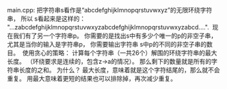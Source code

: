 main.cpp:
把字符串s看作是“abcdefghijklmnopqrstuvwxyz”的无限环绕字符串，
所以 s看起来是这样的：
"...zabcdefghijklmnopqrstuvwxyzabcdefghijklmnopqrstuvwxyzabcd....". 
现在我们有了另一个字符串p。
你需要的是找出s中有多少个唯一的p的非空子串，
尤其是当你的输入是字符串p，
你需要输出字符串 s中p的不同的非空子串的数目。 
使用贪心的策略：
计算每个字符串（一共26个）解围的环绕字符串的最大长度。
（环绕要求是连续的，包含z->a的情况）。
那么剩下的数量就是所有的字符串长度的之和。
为什么？
最大长度，意味着就是这个字符结尾的，那么就不会重复。
用最大意味着更短的结果也可以排除掉，再次减少重复。

